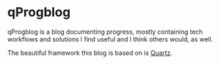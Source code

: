 # qProgblog

qProgblog is a blog documenting progress, mostly containing tech workflows and solutions I find useful and I think others would, as well.

The beautiful framework this blog is based on is [Quartz](https://quartz.jzhao.xyz/).
